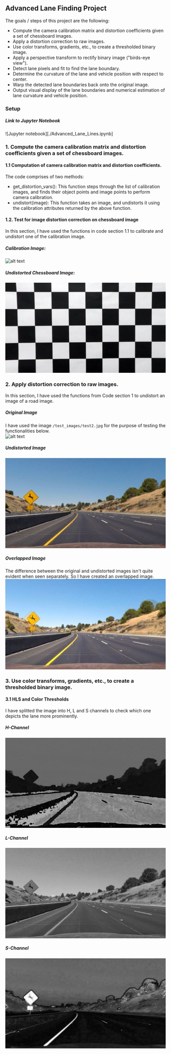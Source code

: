 ## Advanced Lane Finding Project

The goals / steps of this project are the following:

* Compute the camera calibration matrix and distortion coefficients given a set of chessboard images.
* Apply a distortion correction to raw images.
* Use color transforms, gradients, etc., to create a thresholded binary image.
* Apply a perspective transform to rectify binary image ("birds-eye view").
* Detect lane pixels and fit to find the lane boundary.
* Determine the curvature of the lane and vehicle position with respect to center.
* Warp the detected lane boundaries back onto the original image.
* Output visual display of the lane boundaries and numerical estimation of lane curvature and vehicle position.

[//]: # (Image References)
[image1]: ./camera_cal/calibration1.jpg "Calibration Image"
[image2]: ./output_images/undistorted_chessboard.jpg "Undistorted Chessboard Image"
[image3]: ./test_images/test2.jpg "Test Image"
[image4]: ./output_images/undistorted_image.jpg "Undistorted Image"
[image5]: ./output_images/distorted_undistorted_overlapped.jpg "Overlapped Image"
[image6]: ./output_images/h-channel.jpg "H-Channel"
[image7]: ./output_images/l-channel.jpg "L-Channel"
[image8]: ./output_images/s-channel.jpg "S-Channel"

### Setup

##### Link to Jupyter Notebook
![Jupyter notebook][./Advanced_Lane_Lines.ipynb]

### 1. Compute the camera calibration matrix and distortion coefficients given a set of chessboard images.
#### 1.1 Computation of camera calibration matrix and distortion coefficients.

The code comprises of two methods:  
- get_distortion_vars(): This function steps through the list of calibration images, and finds their object points and image points to perform camera calibration.
- undistort(image): This function takes an image, and undistorts it using the calibration attributes returned by the above function.

#### 1.2. Test for image distortion correction on chessboard image
In this section, I have used the functions in code section 1.1 to calibrate and undistort one of the calibration image.  
##### Calibration Image:
![alt text][image1]

##### Undistorted Chessboard Image:
![alt text][image2]

### 2. Apply distortion correction to raw images.
In this section, I have used the functions from Code section 1 to undistort an image of a road image.  

##### Original Image
I have used the image `/test_images/test2.jpg` for the purpose of testing the functionalities below.  
![alt text][image3]

##### Undistorted Image
![alt text][image4]

##### Overlapped Image
The difference between the original and undistorted images isn't quite evident when seen separately. So I have created an overlapped image.  
![alt text][image5]

### 3. Use color transforms, gradients, etc., to create a thresholded binary image.
#### 3.1 HLS and Color Thresholds
I have splitted the image into H, L and S channels to check which one depicts the lane more prominently.  
##### H-Channel
![alt text][image6]
##### L-Channel
![alt text][image7]
##### S-Channel
![alt text][image8]

